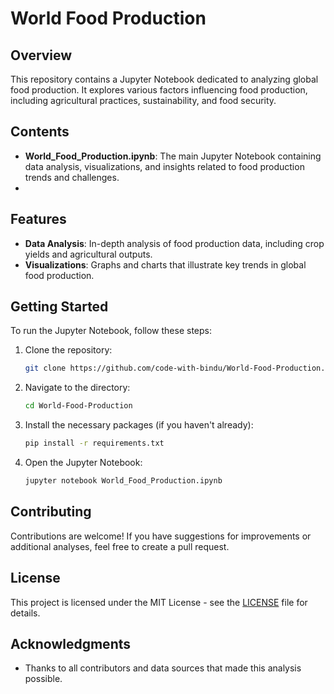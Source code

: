 # World Food Production

## Overview

This repository contains a Jupyter Notebook dedicated to analyzing global food production. It explores various factors influencing food production, including agricultural practices, sustainability, and food security.

## Contents
- **World_Food_Production.ipynb**: The main Jupyter Notebook containing data analysis, visualizations, and insights related to food production trends and challenges.
- 
## Features
- **Data Analysis**: In-depth analysis of food production data, including crop yields and agricultural outputs.
- **Visualizations**: Graphs and charts that illustrate key trends in global food production.


## Getting Started
To run the Jupyter Notebook, follow these steps:

1. Clone the repository:
   ```bash
   git clone https://github.com/code-with-bindu/World-Food-Production.git
   ```
2. Navigate to the directory:
   ```bash
   cd World-Food-Production
   ```
3. Install the necessary packages (if you haven't already):
   ```bash
   pip install -r requirements.txt
   ```
4. Open the Jupyter Notebook:
   ```bash
   jupyter notebook World_Food_Production.ipynb
   ```

## Contributing
Contributions are welcome! If you have suggestions for improvements or additional analyses, feel free to create a pull request.

## License
This project is licensed under the MIT License - see the [LICENSE](LICENSE) file for details.

## Acknowledgments
- Thanks to all contributors and data sources that made this analysis possible.
